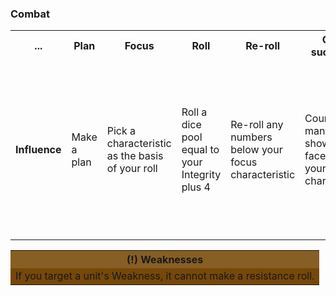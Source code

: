 ### Combat

<table>
  <tr>
    <th>...</th>
    <th>Plan</th>
    <th>Focus</th>
    <th>Roll</th>
    <th>Re-roll</th>
    <th>Count successes</th>
    <th>Check resistance</th>
    <th>Force success</th>
    <th>Damage</th>
    <th>Aftermath</th>
      </tr>
  <tr>
    <td style="font-weight: bold;";>Influence</td>
    <td>Make a plan</td>
    <td>Pick a characteristic as the basis of your roll</td>
    <td>Roll a dice pool equal to your Integrity plus 4</td>
    <td>Re-roll any numbers below your focus characteristic</td>
    <td>Count how many dice show the face value of your focus characteristic</td>
    <td>The target unit can use a characteristic to roll for resistance</td>
    <td>Buy any extra successes by paying 1 Integrity per success, or adding a new Weakness</td>
    <td>If successful, apply damage to Integrity or size</td>
    <td>If the opponent unit wold reach 0 Integrity or 0 size, decide whether to question, disband or influence the unit</td>
      </tr>
</table>


<table>
    <tr>
    <th style="background-color: #875e24ff;";>(!) Weaknesses</th>
    </tr>
    <tr>
    <td style="background-color:#764809ff;";>If you target a unit's Weakness, it cannot make a resistance roll.</td>
    </tr>
    </table>